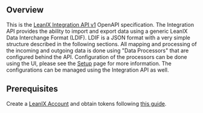 ## Overview

This is the [LeanIX Integration API v1](https://eu.leanix.net/services/integration-api/v1/docs/) OpenAPI specification. The Integration API provides the ability to import and export data using a generic LeanIX Data Interchange Format (LDIF). LDIF is a JSON format with a very simple structure described in the following sections. All mapping and processing of the incoming and outgoing data is done using "Data Processors" that are configured behind the API. Configuration of the processors can be done using the UI, please see the [Setup](https://docs-eas.leanix.net/docs/setup) page for more information. The configurations can be managed using the Integration API as well.
## Prerequisites

 Create a [LeanIX Account](https://www.leanix.net/en/) and obtain tokens following [this guide](https://docs-eas.leanix.net/docs/authentication).
